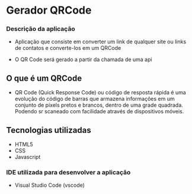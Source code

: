 # Gerador QRCode

### Descrição da aplicação

- Aplicação que consiste em converter um link de qualquer site ou links de contatos e converte-los em um QRCode

- O QR Code será gerado a partir da chamada de uma api

## O que é um QRCode

- QR Code (Quick Response Code) ou código de resposta rápida é uma evolução do código de barras que armazena informações em um conjunto de pixels pretos e brancos, dentro de uma grade quadrada. Podendo sr scaneado com facilidade através de dispositivos móveis.


## Tecnologias utilizadas

- HTML5
- CSS
- Javascript


### IDE utilizada para desenvolver a aplicação
  - Visual Studio Code (vscode)





